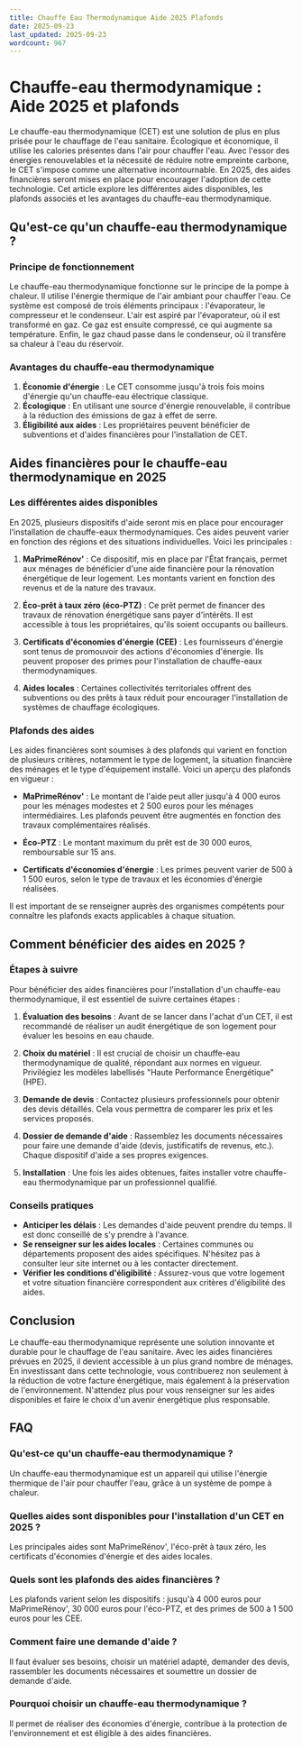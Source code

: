 ```yaml
---
title: Chauffe Eau Thermodynamique Aide 2025 Plafonds
date: 2025-09-23
last_updated: 2025-09-23
wordcount: 967
---
```


# Chauffe-eau thermodynamique : Aide 2025 et plafonds

Le chauffe-eau thermodynamique (CET) est une solution de plus en plus prisée pour le chauffage de l'eau sanitaire. Écologique et économique, il utilise les calories présentes dans l'air pour chauffer l'eau. Avec l'essor des énergies renouvelables et la nécessité de réduire notre empreinte carbone, le CET s'impose comme une alternative incontournable. En 2025, des aides financières seront mises en place pour encourager l'adoption de cette technologie. Cet article explore les différentes aides disponibles, les plafonds associés et les avantages du chauffe-eau thermodynamique.

## Qu'est-ce qu'un chauffe-eau thermodynamique ?

### Principe de fonctionnement

Le chauffe-eau thermodynamique fonctionne sur le principe de la pompe à chaleur. Il utilise l'énergie thermique de l'air ambiant pour chauffer l'eau. Ce système est composé de trois éléments principaux : l'évaporateur, le compresseur et le condenseur. L'air est aspiré par l'évaporateur, où il est transformé en gaz. Ce gaz est ensuite compressé, ce qui augmente sa température. Enfin, le gaz chaud passe dans le condenseur, où il transfère sa chaleur à l'eau du réservoir.

### Avantages du chauffe-eau thermodynamique

1. **Économie d'énergie** : Le CET consomme jusqu'à trois fois moins d'énergie qu'un chauffe-eau électrique classique.
2. **Écologique** : En utilisant une source d'énergie renouvelable, il contribue à la réduction des émissions de gaz à effet de serre.
3. **Éligibilité aux aides** : Les propriétaires peuvent bénéficier de subventions et d'aides financières pour l'installation de CET.

## Aides financières pour le chauffe-eau thermodynamique en 2025

### Les différentes aides disponibles

En 2025, plusieurs dispositifs d'aide seront mis en place pour encourager l'installation de chauffe-eaux thermodynamiques. Ces aides peuvent varier en fonction des régions et des situations individuelles. Voici les principales :

1. **MaPrimeRénov'** : Ce dispositif, mis en place par l'État français, permet aux ménages de bénéficier d'une aide financière pour la rénovation énergétique de leur logement. Les montants varient en fonction des revenus et de la nature des travaux.

2. **Éco-prêt à taux zéro (éco-PTZ)** : Ce prêt permet de financer des travaux de rénovation énergétique sans payer d'intérêts. Il est accessible à tous les propriétaires, qu'ils soient occupants ou bailleurs.

3. **Certificats d'économies d'énergie (CEE)** : Les fournisseurs d'énergie sont tenus de promouvoir des actions d'économies d'énergie. Ils peuvent proposer des primes pour l'installation de chauffe-eaux thermodynamiques.

4. **Aides locales** : Certaines collectivités territoriales offrent des subventions ou des prêts à taux réduit pour encourager l'installation de systèmes de chauffage écologiques.

### Plafonds des aides

Les aides financières sont soumises à des plafonds qui varient en fonction de plusieurs critères, notamment le type de logement, la situation financière des ménages et le type d'équipement installé. Voici un aperçu des plafonds en vigueur :

- **MaPrimeRénov'** : Le montant de l'aide peut aller jusqu'à 4 000 euros pour les ménages modestes et 2 500 euros pour les ménages intermédiaires. Les plafonds peuvent être augmentés en fonction des travaux complémentaires réalisés.

- **Éco-PTZ** : Le montant maximum du prêt est de 30 000 euros, remboursable sur 15 ans.

- **Certificats d'économies d'énergie** : Les primes peuvent varier de 500 à 1 500 euros, selon le type de travaux et les économies d'énergie réalisées.

Il est important de se renseigner auprès des organismes compétents pour connaître les plafonds exacts applicables à chaque situation.

## Comment bénéficier des aides en 2025 ?

### Étapes à suivre

Pour bénéficier des aides financières pour l'installation d'un chauffe-eau thermodynamique, il est essentiel de suivre certaines étapes :

1. **Évaluation des besoins** : Avant de se lancer dans l'achat d'un CET, il est recommandé de réaliser un audit énergétique de son logement pour évaluer les besoins en eau chaude.

2. **Choix du matériel** : Il est crucial de choisir un chauffe-eau thermodynamique de qualité, répondant aux normes en vigueur. Privilégiez les modèles labellisés "Haute Performance Énergétique" (HPE).

3. **Demande de devis** : Contactez plusieurs professionnels pour obtenir des devis détaillés. Cela vous permettra de comparer les prix et les services proposés.

4. **Dossier de demande d'aide** : Rassemblez les documents nécessaires pour faire une demande d'aide (devis, justificatifs de revenus, etc.). Chaque dispositif d'aide a ses propres exigences.

5. **Installation** : Une fois les aides obtenues, faites installer votre chauffe-eau thermodynamique par un professionnel qualifié.

### Conseils pratiques

- **Anticiper les délais** : Les demandes d'aide peuvent prendre du temps. Il est donc conseillé de s'y prendre à l'avance.
- **Se renseigner sur les aides locales** : Certaines communes ou départements proposent des aides spécifiques. N'hésitez pas à consulter leur site internet ou à les contacter directement.
- **Vérifier les conditions d'éligibilité** : Assurez-vous que votre logement et votre situation financière correspondent aux critères d'éligibilité des aides.

## Conclusion

Le chauffe-eau thermodynamique représente une solution innovante et durable pour le chauffage de l'eau sanitaire. Avec les aides financières prévues en 2025, il devient accessible à un plus grand nombre de ménages. En investissant dans cette technologie, vous contribuerez non seulement à la réduction de votre facture énergétique, mais également à la préservation de l'environnement. N'attendez plus pour vous renseigner sur les aides disponibles et faire le choix d'un avenir énergétique plus responsable.

## FAQ

### Qu'est-ce qu'un chauffe-eau thermodynamique ?

Un chauffe-eau thermodynamique est un appareil qui utilise l'énergie thermique de l'air pour chauffer l'eau, grâce à un système de pompe à chaleur.

### Quelles aides sont disponibles pour l'installation d'un CET en 2025 ?

Les principales aides sont MaPrimeRénov', l'éco-prêt à taux zéro, les certificats d'économies d'énergie et des aides locales.

### Quels sont les plafonds des aides financières ?

Les plafonds varient selon les dispositifs : jusqu'à 4 000 euros pour MaPrimeRénov', 30 000 euros pour l'éco-PTZ, et des primes de 500 à 1 500 euros pour les CEE.

### Comment faire une demande d'aide ?

Il faut évaluer ses besoins, choisir un matériel adapté, demander des devis, rassembler les documents nécessaires et soumettre un dossier de demande d'aide.

### Pourquoi choisir un chauffe-eau thermodynamique ?

Il permet de réaliser des économies d'énergie, contribue à la protection de l'environnement et est éligible à des aides financières.